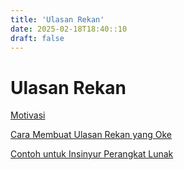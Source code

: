 ```yaml
---
title: 'Ulasan Rekan'
date: 2025-02-18T18:40::10
draft: false
---
```


# Ulasan Rekan

[Motivasi](Ulasan%20Rekan%20da24d31ef45f4cc2806dba9ae60add2b/Motivasi%20478090f8862944b98b2b57322d7c1161.md)

[Cara Membuat Ulasan Rekan yang Oke](Ulasan%20Rekan%20da24d31ef45f4cc2806dba9ae60add2b/Cara%20Membuat%20Ulasan%20Rekan%20yang%20Oke%2047ef02744f9b41a3877c6e0ef028fc25.md)

[Contoh untuk Insinyur Perangkat Lunak](Ulasan%20Rekan%20da24d31ef45f4cc2806dba9ae60add2b/Contoh%20untuk%20Insinyur%20Perangkat%20Lunak%202427540c06b64126aaef2e8c6cab4d69.md)

